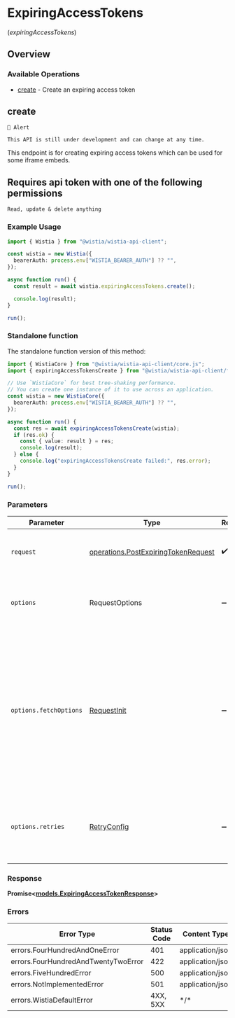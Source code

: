 # ExpiringAccessTokens
(*expiringAccessTokens*)

## Overview

### Available Operations

* [create](#create) - Create an expiring access token

## create

```
🚫 Alert

This API is still under development and can change at any time.
```

This endpoint is for creating expiring access tokens which can be used for some iframe embeds.

## Requires api token with one of the following permissions
```
Read, update & delete anything
```


### Example Usage

<!-- UsageSnippet language="typescript" operationID="post_/expiring_token" method="post" path="/expiring_token" -->
```typescript
import { Wistia } from "@wistia/wistia-api-client";

const wistia = new Wistia({
  bearerAuth: process.env["WISTIA_BEARER_AUTH"] ?? "",
});

async function run() {
  const result = await wistia.expiringAccessTokens.create();

  console.log(result);
}

run();
```

### Standalone function

The standalone function version of this method:

```typescript
import { WistiaCore } from "@wistia/wistia-api-client/core.js";
import { expiringAccessTokensCreate } from "@wistia/wistia-api-client/funcs/expiringAccessTokensCreate.js";

// Use `WistiaCore` for best tree-shaking performance.
// You can create one instance of it to use across an application.
const wistia = new WistiaCore({
  bearerAuth: process.env["WISTIA_BEARER_AUTH"] ?? "",
});

async function run() {
  const res = await expiringAccessTokensCreate(wistia);
  if (res.ok) {
    const { value: result } = res;
    console.log(result);
  } else {
    console.log("expiringAccessTokensCreate failed:", res.error);
  }
}

run();
```

### Parameters

| Parameter                                                                                                                                                                      | Type                                                                                                                                                                           | Required                                                                                                                                                                       | Description                                                                                                                                                                    |
| ------------------------------------------------------------------------------------------------------------------------------------------------------------------------------ | ------------------------------------------------------------------------------------------------------------------------------------------------------------------------------ | ------------------------------------------------------------------------------------------------------------------------------------------------------------------------------ | ------------------------------------------------------------------------------------------------------------------------------------------------------------------------------ |
| `request`                                                                                                                                                                      | [operations.PostExpiringTokenRequest](../../models/operations/postexpiringtokenrequest.md)                                                                                     | :heavy_check_mark:                                                                                                                                                             | The request object to use for the request.                                                                                                                                     |
| `options`                                                                                                                                                                      | RequestOptions                                                                                                                                                                 | :heavy_minus_sign:                                                                                                                                                             | Used to set various options for making HTTP requests.                                                                                                                          |
| `options.fetchOptions`                                                                                                                                                         | [RequestInit](https://developer.mozilla.org/en-US/docs/Web/API/Request/Request#options)                                                                                        | :heavy_minus_sign:                                                                                                                                                             | Options that are passed to the underlying HTTP request. This can be used to inject extra headers for examples. All `Request` options, except `method` and `body`, are allowed. |
| `options.retries`                                                                                                                                                              | [RetryConfig](../../lib/utils/retryconfig.md)                                                                                                                                  | :heavy_minus_sign:                                                                                                                                                             | Enables retrying HTTP requests under certain failure conditions.                                                                                                               |

### Response

**Promise\<[models.ExpiringAccessTokenResponse](../../models/expiringaccesstokenresponse.md)\>**

### Errors

| Error Type                          | Status Code                         | Content Type                        |
| ----------------------------------- | ----------------------------------- | ----------------------------------- |
| errors.FourHundredAndOneError       | 401                                 | application/json                    |
| errors.FourHundredAndTwentyTwoError | 422                                 | application/json                    |
| errors.FiveHundredError             | 500                                 | application/json                    |
| errors.NotImplementedError          | 501                                 | application/json                    |
| errors.WistiaDefaultError           | 4XX, 5XX                            | \*/\*                               |